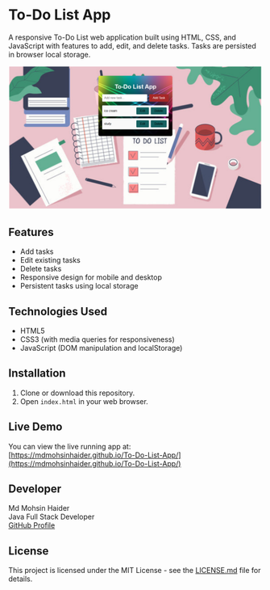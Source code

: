 # To-Do List App

A responsive To-Do List web application built using HTML, CSS, and JavaScript with features to add, edit, and delete tasks. Tasks are persisted in browser local storage.

![Screenshot](./screenshot.png)

## Features

- Add tasks
- Edit existing tasks
- Delete tasks
- Responsive design for mobile and desktop
- Persistent tasks using local storage

## Technologies Used

- HTML5
- CSS3 (with media queries for responsiveness)
- JavaScript (DOM manipulation and localStorage)

## Installation

1. Clone or download this repository.
2. Open `index.html` in your web browser.

## Live Demo

You can view the live running app at:  
[https://mdmohsinhaider.github.io/To-Do-List-App/](https://mdmohsinhaider.github.io/To-Do-List-App/)

## Developer

Md Mohsin Haider  
Java Full Stack Developer  
[GitHub Profile](https://github.com/MdMohsinHaider)  

## License

This project is licensed under the MIT License - see the [LICENSE.md](LICENSE.md) file for details.
